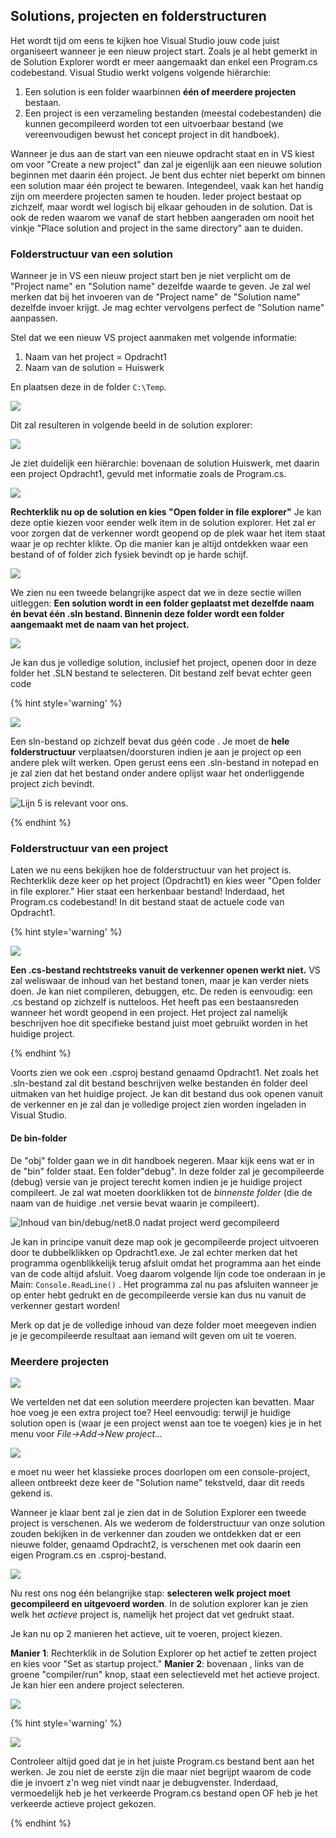
## Solutions, projecten en folderstructuren

Het wordt tijd om eens te kijken hoe Visual Studio jouw code juist organiseert wanneer je een nieuw project start. Zoals je al hebt gemerkt in de Solution Explorer wordt er meer aangemaakt dan enkel een Program.cs codebestand. Visual Studio werkt volgens volgende hiërarchie:

1. Een solution is een folder waarbinnen **één of meerdere projecten** bestaan.
2. Een project is een verzameling bestanden (meestal codebestanden) die kunnen gecompileerd worden tot een uitvoerbaar bestand (we vereenvoudigen bewust het concept project in dit handboek).

Wanneer je dus aan de start van een nieuwe opdracht staat en in VS kiest om voor "Create a new project" dan zal je eigenlijk aan een nieuwe solution beginnen met daarin één project. Je bent dus echter niet beperkt om binnen een solution maar één project te bewaren. Integendeel, vaak kan het handig zijn om meerdere projecten samen te houden. Ieder project bestaat op zichzelf, maar wordt wel logisch bij elkaar gehouden in de solution. Dat is ook de reden waarom we vanaf de start hebben aangeraden om nooit het vinkje "Place solution and project in the same directory" aan te duiden.

### Folderstructuur van een solution

Wanneer je in VS een nieuw project start ben je niet verplicht om de "Project name" en "Solution name" dezelfde waarde te geven. Je zal wel merken dat bij het invoeren van de "Project name" de "Solution name" dezelfde invoer krijgt. Je mag echter vervolgens perfect de "Solution name" aanpassen. 

Stel dat we een nieuw VS project aanmaken met volgende informatie:

1. Naam van het project = Opdracht1
2. Naam van de solution  = Huiswerk

En plaatsen deze in de folder ``C:\Temp``.

![](../assets/1_csharpbasics/solprojstart.png)

Dit zal resulteren in volgende beeld in de solution explorer:

![](../assets/1_csharpbasics/solexplorer.png)

Je ziet duidelijk een hiërarchie: bovenaan de solution Huiswerk, met daarin een project Opdracht1, gevuld met informatie zoals de Program.cs. 

![](../assets/1_csharpbasics/huiswerk.png)

**Rechterklik nu op de solution en kies "Open folder in file explorer"** Je kan deze optie kiezen voor eender welk item in de solution explorer. Het zal er voor zorgen dat de verkenner wordt geopend op de plek waar het item staat waar je op rechter klikte. Op die manier kan je altijd ontdekken waar een bestand of of folder zich fysiek bevindt op je harde schijf.

![](../assets/1_csharpbasics/reveal.png)

We zien nu een tweede belangrijke aspect dat we in deze sectie willen uitleggen: **Een solution wordt in een folder geplaatst met dezelfde naam én bevat één .sln bestand. Binnenin deze folder wordt een folder aangemaakt met de naam van het project.** 

![](../assets/1_csharpbasics/explore.png)

Je kan dus je volledige solution, inclusief het project, openen door in deze folder het .SLN bestand te selecteren. Dit bestand zelf bevat echter geen code

{% hint style='warning' %}

![](../assets/attention.png)

Een sln-bestand op zichzelf bevat dus géén code . Je moet de **hele folderstructuur** verplaatsen/doorsturen indien je aan je project op een andere plek wilt werken. Open gerust eens een .sln-bestand in notepad en je zal zien dat het bestand onder andere oplijst waar het onderliggende project zich bevindt. 

![Lijn 5 is relevant voor ons.](../assets/1_csharpbasics/slntext.png)

{% endhint %}

### Folderstructuur van een project

Laten we nu eens bekijken hoe de folderstructuur van het project is. Rechterklik deze keer op het project (Opdracht1) en kies weer "Open folder in file explorer." Hier staat een herkenbaar bestand! Inderdaad, het Program.cs codebestand! In dit bestand staat de actuele code van Opdracht1. 

{% hint style='warning' %}

![](../assets/attention.png)

**Een .cs-bestand rechtstreeks vanuit de verkenner openen werkt niet.** VS zal weliswaar de inhoud van het bestand tonen, maar je kan verder niets doen. Je kan niet compileren, debuggen, etc. De reden is eenvoudig: een .cs bestand op zichzelf is nutteloos. Het heeft pas een bestaansreden wanneer het wordt geopend in een project. Het project zal namelijk beschrijven hoe dit specifieke bestand juist moet gebruikt worden in het huidige project.

{% endhint %}

Voorts zien we ook een .csproj bestand genaamd Opdracht1. Net zoals het .sln-bestand zal dit bestand beschrijven welke bestanden én folder deel uitmaken van het huidige project. Je kan dit bestand dus ook openen vanuit de verkenner en je zal dan je volledige project zien worden ingeladen in Visual Studio. 

#### De bin-folder 
De "obj" folder gaan we in dit handboek negeren. Maar kijk eens wat er in de "bin" folder staat. Een folder"debug". In deze folder zal je gecompileerde (debug) versie van je project terecht komen indien je je huidige project compileert. Je zal wat moeten doorklikken tot de *binnenste folder* (die de naam van de huidige .net versie bevat waarin je compileert).

![Inhoud van bin/debug/net8.0 nadat project werd gecompileerd](../assets/1_csharpbasics/debugin.png)

Je kan in principe vanuit deze map ook je gecompileerde project uitvoeren door te dubbelklikken op Opdracht1.exe. Je zal echter merken dat het programma ogenblikkelijk terug afsluit omdat het programma aan het einde van de code altijd afsluit. Voeg daarom volgende lijn code toe onderaan in je Main: ``Console.ReadLine()`` . Het programma zal nu pas afsluiten wanneer je op enter hebt gedrukt en de gecompileerde versie kan dus nu vanuit de verkenner gestart worden!

Merk op dat je de volledige inhoud van deze folder moet meegeven indien je je gecompileerde resultaat aan iemand wilt geven om uit te voeren.

### Meerdere projecten

![](../assets/1_csharpbasics/solprojhier.png)

We vertelden net dat een solution meerdere projecten kan bevatten. Maar hoe voeg je een extra project toe? Heel eenvoudig: terwijl je huidige solution open is (waar je een project wenst aan toe te voegen) kies je in het menu voor *File->Add->New project...*

![](../assets/1_csharpbasics/addproj.png)

e moet nu weer het klassieke proces doorlopen om een console-project, alleen ontbreekt deze keer de "Solution name" tekstveld, daar dit reeds gekend is.

Wanneer je klaar bent zal je zien dat in de Solution Explorer een tweede project is verschenen. Als we wederom de folderstructuur van onze solution zouden bekijken in de verkenner dan zouden we ontdekken dat er een nieuwe folder, genaamd Opdracht2, is verschenen met ook daarin een eigen Program.cs en .csproj-bestand.

![](../assets/1_csharpbasics/2project.png)

Nu rest ons nog één belangrijke stap: **selecteren welk project moet gecompileerd en uitgevoerd worden**. In de solution explorer kan je zien welk het *actieve* project is, namelijk het project dat vet gedrukt staat.

Je kan nu op 2 manieren het actieve, uit te voeren, project kiezen.

**Manier 1**: Rechterklik in de Solution Explorer op het actief te zetten project en kies voor  "Set as startup project."
**Manier 2**: bovenaan , links van de groene "compiler/run" knop, staat een selectieveld met het actieve project. Je kan hier een andere project selecteren. 

![](../assets/1_csharpbasics/activepr.png)

{% hint style='warning' %}

![](../assets/attention.png)

Controleer altijd goed dat je in het juiste Program.cs bestand bent aan het werken. Je zou niet de eerste zijn die maar niet begrijpt waarom de code die je invoert z'n weg niet vindt naar je debugvenster. Inderdaad, vermoedelijk heb je het verkeerde Program.cs bestand open OF heb je het verkeerde actieve project gekozen. 

{% endhint %}